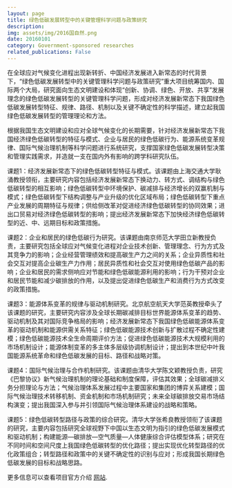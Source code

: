 ```yaml
---
layout: page
title: 绿色低碳发展转型中的关键管理科学问题与政策研究
description: 
img: assets/img/2016国自然.png
date: 20160101
category: Government-sponsored researches
related_publications: False
---
```


在全球应对气候变化进程出现新转折、中国经济发展进入新常态的时代背景下，“绿色低碳发展转型中的关键管理科学问题与政策研究”重大项目统筹国内、国际两个大局，研究面向生态文明建设和体现“创新、协调、绿色、开放、共享”发展理念的绿色低碳发展转型的关键管理科学问题，形成对经济发展新常态下我国绿色低碳发展转型特征、规律、路径、机制以及关键不确定性的科学描述，建立起我国绿色低碳发展转型的管理理论和方法。

根据我国生态文明建设和应对全球气候变化的长期需要，针对经济发展新常态下我国经济绿色低碳转型的特征与模式、企业与居民的绿色低碳行为、能源系统变革规律、国际气候治理机制等科学问题进行系统研究，支撑国家绿色低碳发展转型决策和管理实践需求，并造就一支在国内外有影响的跨学科研究队伍。

课题1：经济发展新常态下的绿色低碳转型特征与模式。该课题由上海交通大学耿涌教授领衔，主要研究内容包括经济发展新常态下换动力、转方式、调结构与绿色低碳转型的相互影响；绿色低碳转型中环境保护、碳减排与经济增长的双赢机制与模式；绿色低碳转型下结构调整与产业升级的优化区域布局；绿色低碳转型下重点产业发展的周期特征与规律；供给侧改革对促进经济绿色低碳转型的协同效果；进出口贸易对经济绿色低碳转型的影响；提出经济发展新常态下加快经济绿色低碳转型的近、中、远期目标和政策措施。

课题2：企业和居民的绿色低碳行为研究。该课题由南京师范大学田立新教授负责，主要研究包括全球应对气候变化进程对企业技术创新、管理理念、行为方式及其竞争力的影响；企业经营管理绩效和提高碳生产力之间的关系；企业异质性和社会交互对提高企业碳生产力作用；居民异质性和社会交互对使用绿色低碳产品的影响；企业和居民的需求侧响应对节能和绿色低碳能源利用的影响；行为干预对企业和居民节能和减少碳排放的作用，以及提出促进绿色低碳生产和消费行为方式改变的政策措施。


课题3：能源体系变革的规律与驱动机制研究。北京航空航天大学范英教授牵头了该课题的研究，主要研究内容涉及全球长期碳减排目标世界能源体系变革的趋势、驱动机制及其对国际竞争格局的影响；经济发展新常态下我国绿色低碳能源体系变革的驱动机制和能源供需关系特征；绿色低碳能源技术创新与扩散过程不确定性建模；绿色低碳能源技术全生命周期评价方法；促进绿色低碳能源技术大规模利用的市场机制设计；能源体制变革的多主体多层级协调机制设计；提出到本世纪中叶我国能源系统革命和绿色低碳发展的目标、路径和战略对策。

课题4：国际气候治理与合作机制研究。该课题由清华大学陈文颖教授负责，研究《巴黎协议》新气候治理机制的理论基础和制度保障，评估其效果；全球碳减排义务分担理论与方法；气候治理体系发展过程中主要国家和集团的博弈关系建模；国际气候治理技术转移机制、资金机制和市场机制研究；未来全球碳排放交易市场结构演变；提出我国深入参与并引领国际气候治理体系建设的战略和策略。

课题5：绿色低碳转型路径与政策的综合研究。清华大学张希良教授领衔了该课题的研究，主要内容包括研究全球视野下中国以生态文明为指引的绿色低碳发展模式和驱动机制；构建能源—碳排放—空气质量—人体健康综合评估模型体系；研究在不同时间和空间尺度上我国绿色低碳转型的优化路径；提出实现优化转型路径的优化政策组合；转型路径和政策中的关键不确定性的识别与应对；形成我国长期绿色低碳发展的目标和战略思路。

更多信息可以查看项目官方介绍 [网站](http://www.3e.tsinghua.edu.cn/cn/article/258).